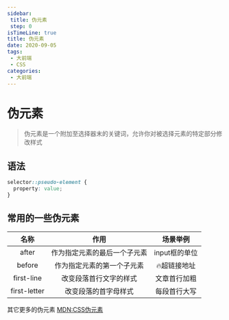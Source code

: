 ```yaml
---
sidebar:
 title: 伪元素
 step: 0
isTimeLine: true
title: 伪元素
date: 2020-09-05
tags:
 - 大前端
 - CSS
categories:
 - 大前端
---
```

# 伪元素
>伪元素是一个附加至选择器末的关键词，允许你对被选择元素的特定部分修改样式

## 语法
```css
selector::pseudo-element {
  property: value;
}
```

## 常用的一些伪元素
|     名称     |             作用             |   场景举例    |
| :----------: | :--------------------------: | :-----------: |
|    after     | 作为指定元素的最后一个子元素 | input框的单位 |
|    before    |  作为指定元素的第一个子元素  |  🔥超链接地址  |
|  first-line  |    改变段落首行文字的样式    | 文章首行加粗  |
| first-letter |     改变段落的首字母样式     | 每段首行大写  |

<codepen title="fake-element" src="https://codepen.io/sugarInSoup/embed/poydMpe?height=265&theme-id=dark&default-tab=css,result"></codepen>

其它更多的伪元素 [MDN:CSS伪元素](https://developer.mozilla.org/zh-CN/docs/Web/CSS/Pseudo-elements)

<comment/>
